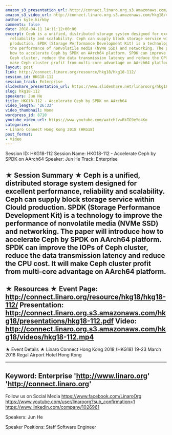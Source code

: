 ```yaml
---
amazon_s3_presentation_url: http://connect.linaro.org.s3.amazonaws.com/hkg18/presentations/hkg18-112.pdf
amazon_s3_video_url: http://connect.linaro.org.s3.amazonaws.com/hkg18/videos/hkg18-112.mp4
author: kyle.kirkby
comments: false
date: 2018-04-11 14:11:12+00:00
excerpt: Ceph is a unified, distributed storage system designed for excellent performance,
  reliability and scalability. Ceph can supply block storage service within Clould
  production. SPDK (Storage Performance Development Kit) is a technology to improve
  the performance of nonvolatile media (NVMe SSD) and networking. The paper will introduce
  how to accelerate Ceph by SPDK on AArch64 platform. SPDK can improve the IOPs of
  Ceph cluster, reduce the data transmission latency and reduce the CPU cost. It will
  make Ceph cluster profit from multi-core advantage on AArch64 platform.
layout: post
link: http://connect.linaro.org/resource/hkg18/hkg18-112/
session_id: HKG18-112
session_track: Enterprise
slideshare_presentation_url: https://www.slideshare.net/linaroorg/hkg18112-accelerate-ceph-by-spdk-on-aarch64
slug: hkg18-112
speakers: Jun He
title: HKG18-112 - Accelerate Ceph by SPDK on AArch64
video_length: '26:33'
video_thumbnail: None
wordpress_id: 8710
youtube_video_url: https://www.youtube.com/watch?v=RkTG9eYe4Ko
categories:
- Linaro Connect Hong Kong 2018 (HKG18)
post_format:
- Video
---
```


Session ID: HKG18-112
Session Name: HKG18-112 - Accelerate Ceph by SPDK on AArch64
Speaker: Jun He
Track: Enterprise


★ Session Summary ★
Ceph is a unified, distributed storage system designed for excellent performance, reliability and scalability. Ceph can supply block storage service within Clould production. SPDK (Storage Performance Development Kit) is a technology to improve the performance of nonvolatile media (NVMe SSD) and networking. The paper will introduce how to accelerate Ceph by SPDK on AArch64 platform. SPDK can improve the IOPs of Ceph cluster, reduce the data transmission latency and reduce the CPU cost. It will make Ceph cluster profit from multi-core advantage on AArch64 platform.
---------------------------------------------------
★ Resources ★
Event Page: http://connect.linaro.org/resource/hkg18/hkg18-112/
Presentation: http://connect.linaro.org.s3.amazonaws.com/hkg18/presentations/hkg18-112.pdf
Video: http://connect.linaro.org.s3.amazonaws.com/hkg18/videos/hkg18-112.mp4
 ---------------------------------------------------
★ Event Details ★
Linaro Connect Hong Kong 2018 (HKG18)
19-23 March 2018 
Regal Airport Hotel Hong Kong

---------------------------------------------------
Keyword: Enterprise
'http://www.linaro.org'
'http://connect.linaro.org'
---------------------------------------------------
Follow us on Social Media
https://www.facebook.com/LinaroOrg
https://www.youtube.com/user/linaroorg?sub_confirmation=1
https://www.linkedin.com/company/1026961

Speakers: Jun He

Speaker Positions: Staff Software Engineer



